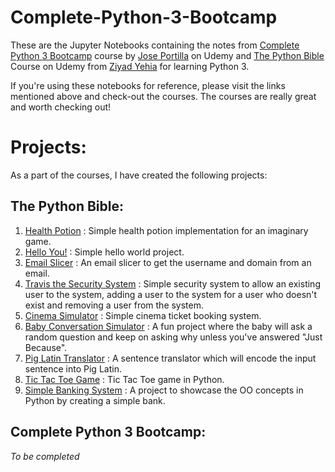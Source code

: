 # Complete-Python-3-Bootcamp
These are the Jupyter Notebooks containing the notes from [Complete Python 3 Bootcamp](https://www.udemy.com/complete-python-bootcamp/) course by [Jose Portilla](https://www.udemy.com/user/joseportilla/) on Udemy and [The Python Bible](https://www.udemy.com/the-python-bible/) Course on Udemy from [Ziyad Yehia](https://www.udemy.com/user/ziyadyehia2/) for learning Python 3.

If you're using these notebooks for reference, please visit the links mentioned above and check-out the courses. The courses are really great and worth checking out! 

# Projects:
As a part of the courses, I have created the following projects:

## The Python Bible:
1. [Health Potion](https://github.com/shivayanbora123/PythonBibleProject_HealthPotion) : Simple health potion implementation for an imaginary game.
2. [Hello You!](https://github.com/shivayanbora123/PythonBibleProject_HelloYou) : Simple hello world project.
3. [Email Slicer](https://github.com/shivayanbora123/PythonBibleProject_EmailSlicer) : An email slicer to get the username and domain from an email.
4. [Travis the Security System](https://github.com/shivayanbora123/PythonBibleProject_TravisTheSecuritySystem) : Simple security system to allow an existing user to the system, adding a user to the system for a user who doesn't exist and removing a user from the system.
5. [Cinema Simulator](https://github.com/shivayanbora123/PythonBibleProject_CinemaSimulator) : Simple cinema ticket booking system.
6. [Baby Conversation Simulator](https://github.com/shivayanbora123/PythonBibleProject_BabyConversationSimulator) : A fun project where the baby will ask a random question and keep on asking why unless you've answered "Just Because".
7. [Pig Latin Translator](https://github.com/shivayanbora123/PythonBibleProject_PigLatinTranslator) : A sentence translator which will encode the input sentence into Pig Latin.
8. [Tic Tac Toe Game](https://github.com/shivayanbora123/PythonBibleProject_TicTacToeGame) : Tic Tac Toe game in Python.
9. [Simple Banking System](https://github.com/shivayanbora123/PythonBibleProject_SimpleBank) : A project to showcase the OO concepts in Python by creating a simple bank.

## Complete Python 3 Bootcamp:
*To be completed*
